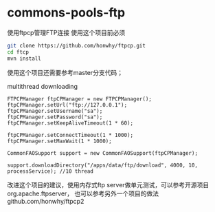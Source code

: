 # commons-pools-ftp

使用ftpcp管理FTP连接
使用这个项目前必须
```bash
git clone https://github.com/honwhy/ftpcp.git
cd ftcp
mvn install
```
使用这个项目还需要参考master分支代码；

multithread downloading
```
FTPCPManager ftpCPManager = new FTPCPManager();
ftpCPManager.setUrl("ftp://127.0.0.1");
ftpCPManager.setUsername("sa");
ftpCPManager.setPassword("sa");
ftpCPManager.setKeepAliveTimeout(1 * 60);

ftpCPManager.setConnectTimeout(1 * 1000);
ftpCPManager.setMaxWait(1 * 1000);

CommonFAOSupport support = new CommonFAOSupport(ftpCPManager);

support.downloadDirectory("/apps/data/ftp/download", 4000, 10, processService); //10 thread
```

改进这个项目的建议，使用内存式ftp server做单元测试，可以参考开源项目org.apache.ftpserver，
也可以参考另外一个项目的做法 github.com/honwhy/ftpcp2